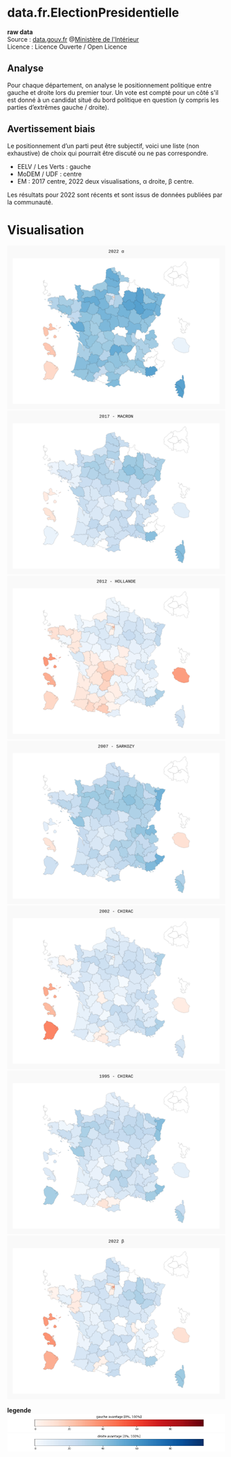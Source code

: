 # data.fr.ElectionPresidentielle

**raw data**  
Source : [data.gouv.fr](https://www.data.gouv.fr/) @[Ministère de l'Intérieur](https://www.data.gouv.fr/fr/organizations/ministere-de-l-interieur/)  
Licence : Licence Ouverte / Open Licence  

## Analyse
Pour chaque département, on analyse le positionnement politique entre gauche et droite lors du premier tour.
Un vote est compté pour un côté s'il est donné à un candidat situé du bord politique en question (y compris les parties d’extrêmes gauche / droite).

## Avertissement biais

Le positionnement d’un parti peut être subjectif, voici une liste (non exhaustive) de choix qui pourrait être discuté ou ne pas correspondre.
* EELV / Les Verts : gauche
* MoDEM / UDF : centre
* EM : 2017 centre, 2022 deux visualisations, α droite, β centre.

Les résultats pour 2022 sont récents et sont issus de données publiées par la communauté.

# Visualisation

<object data="2022_t1_emd.svg" type="image/svg+xml"> ![2022_t1](2022_t1_emd.svg) </object>
<object data="2017_t1.svg" type="image/svg+xml"> ![2017_t1](2017_t1.svg) </object>
<object data="2012_t1.svg" type="image/svg+xml"> ![2012_t1](2012_t1.svg) </object>
<object data="2007_t1.svg" type="image/svg+xml"> ![2007_t1](2007_t1.svg) </object>
<object data="2002_t1.svg" type="image/svg+xml"> ![2002_t1](2002_t1.svg) </object>
<object data="1995_t1.svg" type="image/svg+xml"> ![1995_t1](1995_t1.svg) </object>
<object data="2022_t1_emc.svg" type="image/svg+xml"> ![2022_t1](2022_t1_emc.svg) </object>

**legende**  
![legende_gauche](legende_gauche.png)
![legende_droite](legende_droite.png)
